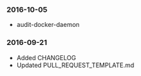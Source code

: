 ### 2016-10-05
* audit-docker-daemon

### 2016-09-21
* Added CHANGELOG
* Updated PULL_REQUEST_TEMPLATE.md

